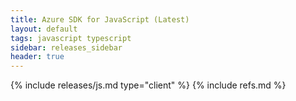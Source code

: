 ```yaml
---
title: Azure SDK for JavaScript (Latest)
layout: default
tags: javascript typescript
sidebar: releases_sidebar
header: true
---
```


{% include releases/js.md type="client" %}
{% include refs.md %}
